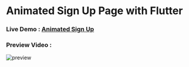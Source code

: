# Animated Sign Up Page with Flutter

### Live Demo : [Animated Sign Up](https://mrthnby.github.io/animated_sign_up/#/)

### Preview Video : 
![preview](https://user-images.githubusercontent.com/72457200/215262449-7bd9f399-c01c-4ae5-9bd8-03764cf39008.gif)
